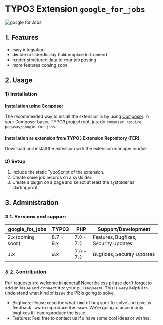 # TYPO3 Extension ``google_for_jobs``

![google for Jobs](https://github.com/pegasuswerbeagentur/google_for_jobs/blob/master/Resources/Public/Icons/git-repo-teaser.JPG)

## 1. Features

- easy integration
- decide to hide/display fluidtemplate in frontend
- render structured data to your job posting
- more features coming soon

## 2. Usage

### 1) Installation

#### Installation using Composer

The recommended way to install the extension is by using [Composer][1]. In your Composer based TYPO3 project root, just do `composer require pegasus/google-for-jobs`. 

#### Installation as extension from TYPO3 Extension Repository (TER)

Download and install the extension with the extension manager module.

### 2) Setup

1) Include the static TypoScript of the extension.
2) Create some job records on a sysfolder.
3) Create a plugin on a page and select at least the sysfolder as startingpoint.

## 3. Administration

### 3.1. Versions and support

| google_for_jobs  | TYPO3      | PHP       | Support/Development                     |
| ---------------- | ---------- | ----------|---------------------------------------- |
| 2.x (coming soon)| 8.7 - 9.x  | 7.0 - 7.2 | Features, Bugfixes, Security Updates    |
| 1.x              | 9.x        | 7.0 - 7.2 | Bugfixes, Security Updates              |


### 3.2. Contribution

Pull requests are welcome in general! Nevertheless please don't forget to add an issue and connect it to your pull requests. This
is very helpful to understand what kind of issue the PR is going to solve.

- Bugfixes: Please describe what kind of bug your fix solve and give us feedback how to reproduce the issue. We're going
to accept only bugfixes if I can reproduce the issue.
- Features: Feel free to contact us if u have some cool ideas or wishes.

[1]: https://getcomposer.org/
